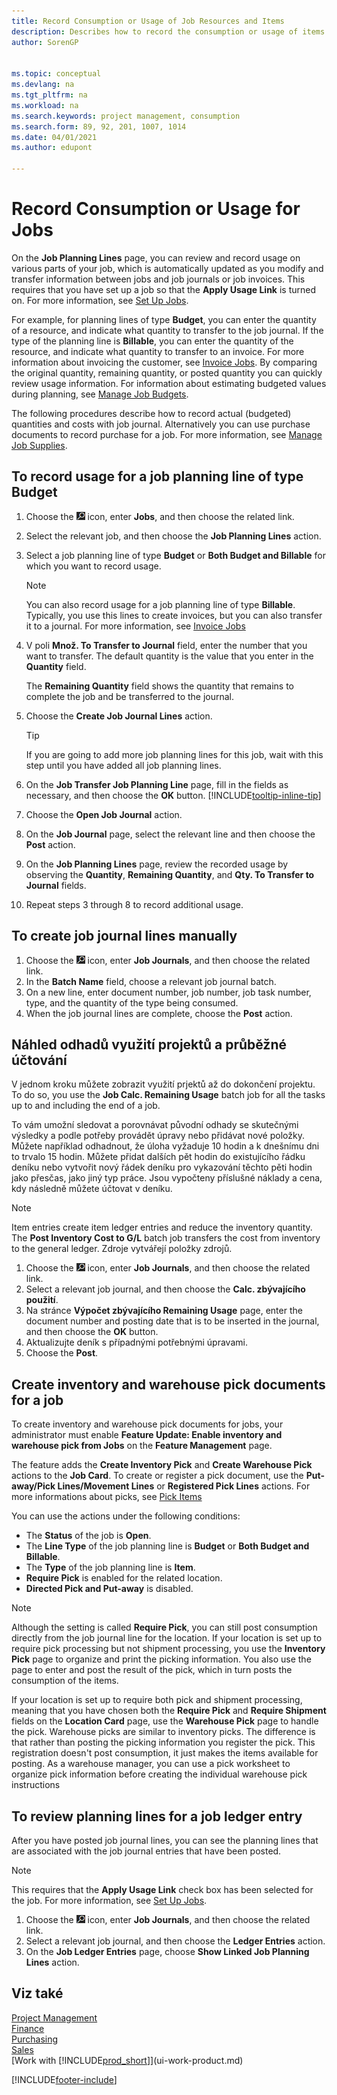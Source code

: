 ```yaml
---
title: Record Consumption or Usage of Job Resources and Items
description: Describes how to record the consumption or usage of items or resources on jobs to facilitate project management.
author: SorenGP


ms.topic: conceptual
ms.devlang: na
ms.tgt_pltfrm: na
ms.workload: na
ms.search.keywords: project management, consumption
ms.search.form: 89, 92, 201, 1007, 1014
ms.date: 04/01/2021
ms.author: edupont

---
```

# Record Consumption or Usage for Jobs

On the **Job Planning Lines** page, you can review and record usage on various parts of your job, which is automatically updated as you modify and transfer information between jobs and job journals or job invoices. This requires that you have set up a job so that the **Apply Usage Link** is turned on. For more information, see [Set Up Jobs](projects-how-setup-jobs.md).

For example, for planning lines of type **Budget**, you can enter the quantity of a resource, and indicate what quantity to transfer to the job journal. If the type of the planning line is **Billable**, you can enter the quantity of the resource, and indicate what quantity to transfer to an invoice. For more information about invoicing the customer, see [Invoice Jobs](projects-how-invoice-jobs.md). By comparing the original quantity, remaining quantity, or posted quantity you can quickly review usage information. For information about estimating budgeted values during planning, see [Manage Job Budgets](projects-how-manage-budgets.md).

The following procedures describe how to record actual (budgeted) quantities and costs with job journal. Alternatively you can use purchase documents to record purchase for a job. For more information, see [Manage Job Supplies](projects-how-manage-project-supplies.md).

## To record usage for a job planning line of type Budget

1. Choose the ![Lightbulb that opens the Tell Me feature.](media/ui-search/search_small.png "Tell me what you want to do") icon, enter **Jobs**, and then choose the related link.
2. Select the relevant job, and then choose the **Job Planning Lines** action.
3. Select a job planning line of type **Budget** or **Both Budget and Billable** for which you want to record usage.

   > [!NOTE]
   > You can also record usage for a job planning line of type **Billable**. Typically, you use this lines to create invoices, but you can also transfer it to a journal. For more information, see [Invoice Jobs](projects-how-invoice-jobs.md) <!--However, when you do that, a job planning line of type **Budget** is created to match the billable line. For more information, see [Manage Job Budgets](projects-how-manage-budgets.md).-->

4. V poli **Množ. To Transfer to Journal** field, enter the number that you want to transfer. The default quantity is the value that you enter in the **Quantity** field.

   The **Remaining Quantity** field shows the quantity that remains to complete the job and be transferred to the journal.
5. Choose the **Create Job Journal Lines** action.

   > [!TIP]
   > If you are going to add more job planning lines for this job, wait with this step until you have added all job planning lines.
6. On the **Job Transfer Job Planning Line** page, fill in the fields as necessary, and then choose the **OK** button. [!INCLUDE[tooltip-inline-tip](includes/tooltip-inline-tip_md.md)]
7. Choose the **Open Job Journal** action.
8. On the **Job Journal** page, select the relevant line and then choose the **Post** action.
9. On the **Job Planning Lines** page, review the recorded usage by observing the **Quantity**, **Remaining Quantity**, and **Qty. To Transfer to Journal** fields.
10. Repeat steps 3 through 8 to record additional usage.

## To create job journal lines manually

1. Choose the ![Lightbulb that opens the Tell Me feature.](media/ui-search/search_small.png "Tell me what you want to do") icon, enter **Job Journals**, and then choose the related link.
2. In the **Batch Name** field, choose a relevant job journal batch.
3. On a new line, enter document number, job number, job task number, type, and the quantity of the type being consumed.
4. When the job journal lines are complete, choose the **Post** action.

## Náhled odhadů využití projektů a průběžné účtování

V jednom kroku můžete zobrazit využití prjektů až do dokončení projektu. To do so, you use the **Job Calc. Remaining Usage** batch job for all the tasks up to and including the end of a job.

To vám umožní sledovat a porovnávat původní odhady se skutečnými výsledky a podle potřeby provádět úpravy nebo přidávat nové položky. Můžete například odhadnout, že úloha vyžaduje 10 hodin a k dnešnímu dni to trvalo 15 hodin. Můžete přidat dalších pět hodin do existujícího řádku deníku nebo vytvořit nový řádek deníku pro vykazování těchto pěti hodin jako přesčas, jako jiný typ práce. Jsou vypočteny příslušné náklady a cena, kdy následně můžete účtovat v deníku.

> [!NOTE]  
> Item entries create item ledger entries and reduce the inventory quantity. The **Post Inventory Cost to G/L** batch job transfers the cost from inventory to the general ledger. Zdroje vytvářejí položky zdrojů.

1. Choose the ![Lightbulb that opens the Tell Me feature.](media/ui-search/search_small.png "Tell me what you want to do") icon, enter **Job Journals**, and then choose the related link.
2. Select a relevant job journal, and then choose the **Calc. zbývajícího použití**.
3. Na stránce **Výpočet zbývajícího  Remaining Usage** page, enter the document number and posting date that is to be inserted in the journal, and then choose the **OK** button.
4. Aktualizujte deník s případnými potřebnými úpravami.
5. Choose the **Post**.

## Create inventory and warehouse pick documents for a job

To create inventory and warehouse pick documents for jobs, your administrator must enable **Feature Update: Enable inventory and warehouse pick from Jobs** on the **Feature Management** page.

The feature adds the **Create Inventory Pick** and **Create Warehouse Pick** actions to the **Job Card**. To create or register a pick document, use the **Put-away/Pick Lines/Movement Lines** or **Registered Pick Lines** actions. For more informations about picks, see [Pick Items](warehouse-pick-items.md)

You can use the actions under the following conditions:
* The **Status** of the job is **Open**.
* The **Line Type** of the job planning line is **Budget** or **Both Budget and Billable**.
* The **Type** of the job planning line is **Item**.
* **Require Pick** is enabled for the related location.
* **Directed Pick and Put-away** is disabled.

> [!NOTE]
> Although the setting is called **Require Pick**, you can still post consumption directly from the job journal line for the location. If your location is set up to require pick processing but not shipment processing, you use the **Inventory Pick** page to organize and print the picking information. You also use the page to enter and post the result of the pick, which in turn posts the consumption of the items.
>
> If your location is set up to require both pick and shipment processing, meaning that you have chosen both the **Require Pick** and **Require Shipment** fields on the **Location Card** page, use the **Warehouse Pick** page to handle the pick. Warehouse picks are similar to inventory picks. The difference is that rather than posting the picking information you register the pick. This registration doesn't post consumption, it just makes the items available for posting. As a warehouse manager, you can use a pick worksheet to organize pick information before creating the individual warehouse pick instructions


## To review planning lines for a job ledger entry

After you have posted job journal lines, you can see the planning lines that are associated with the job journal entries that have been posted.

> [!NOTE]  
> This requires that the **Apply Usage Link** check box has been selected for the job. For more information, see [Set Up Jobs](projects-how-setup-jobs.md).

1. Choose the ![Lightbulb that opens the Tell Me feature.](media/ui-search/search_small.png "Tell me what you want to do") icon, enter **Job Journals**, and then choose the related link.
2. Select a relevant job journal, and then choose the **Ledger Entries** action.
3. On the **Job Ledger Entries** page, choose **Show Linked Job Planning Lines** action.

## Viz také
[Project Management](projects-manage-projects.md)  
[Finance](finance.md)  
[Purchasing](purchasing-manage-purchasing.md)         
[Sales](sales-manage-sales.md)      
[Work with [!INCLUDE[prod_short](includes/prod_short.md)]](ui-work-product.md)


[!INCLUDE[footer-include](includes/footer-banner.md)]

